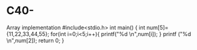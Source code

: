 # C40-
Array implementation 
#include<stdio.h>
int main()
{
 int num[5]={11,22,33,44,55};
 for(int i=0;i<5;i++){
  printf("%d \n",num[i]);
  }
  printf ("%d \n",num[2]);
 return 0;
 }
 
